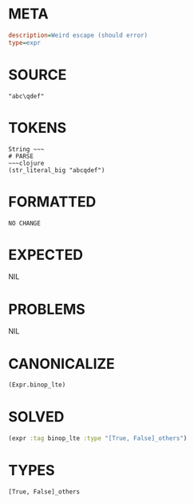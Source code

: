 # META
~~~ini
description=Weird escape (should error)
type=expr
~~~
# SOURCE
~~~roc
"abc\qdef"
~~~
# TOKENS
~~~text
String ~~~
# PARSE
~~~clojure
(str_literal_big "abcqdef")
~~~
# FORMATTED
~~~roc
NO CHANGE
~~~
# EXPECTED
NIL
# PROBLEMS
NIL
# CANONICALIZE
~~~clojure
(Expr.binop_lte)
~~~
# SOLVED
~~~clojure
(expr :tag binop_lte :type "[True, False]_others")
~~~
# TYPES
~~~roc
[True, False]_others
~~~
